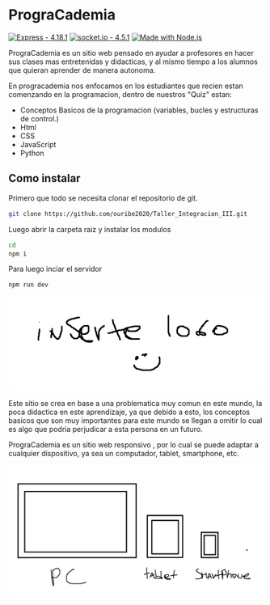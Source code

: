 # PrograCademia
[![Express - 4.18.1](https://img.shields.io/badge/Express-4.18.1-2ea44f)](https://)
[![socket.io - 4.5.1](https://img.shields.io/badge/socket.io-4.5.1-2ea44f)](https://)
[![Made with Node.js](https://img.shields.io/badge/Node.js-16.17.0-blue?logo=node.js&logoColor=white)](https://nodejs.org "Go to Node.js homepage")

PrograCademia es un sitio web pensado en ayudar a profesores en hacer sus clases mas entretenidas y didacticas, y al mismo tiempo a los alumnos que quieran aprender de manera autonoma.

En progracademia nos enfocamos en los estudiantes que recien estan comenzando en la programacion, dentro de nuestros "Quiz" estan:

- Conceptos Basicos de la programacion (variables, bucles y estructuras de control.)
- Html
- CSS
- JavaScript
- Python

## Como instalar

Primero que todo se necesita clonar el repositorio de git.

```bash
git clone https://github.com/ouribe2020/Taller_Integracion_III.git
```

Luego abrir la carpeta raiz y instalar los modulos

```bash
cd 
npm i
```
Para luego inciar el servidor

```bash
npm run dev
```



![](Assets/logo.png)

Este sitio se crea en base a una problematica muy comun en este mundo, la poca didactica en este aprendizaje, ya que debido a esto, los conceptos basicos que son muy importantes para este mundo se llegan a omitir lo cual es algo que podria perjudicar a esta persona en un futuro.

PrograCademia es un sitio web responsivo , por lo cual se puede adaptar a cualquier dispositivo, ya sea un computador, tablet, smartphone, etc.





![](Assets/dibujo1.png)